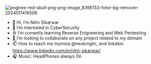 ![pngtree-red-skull-png-png-image_8366153-fotor-bg-remover-2024011419506](https://github.com/hoaxter/hoaxter/assets/141468297/2ebbc4d1-a4cd-48b7-97fe-add355b2056f)

- 👋 Hi, I’m Nitin Sikarwar
- 👀 I’m interested in CyberSecurity 
- ⚙️ I’m currently learning Reverse Enigneering and Web Pentesting
- 🔗 I’m looking to collaborate on any project related to my domain                                                     
- 📫 How to reach me myinsta @neoknight_ and linkdein https://www.linkedin.com/in/nitin-sikarwar/
- 🎧 Music: HeadPhones always On

<!---
hoaxter/hoaxter is a ✨ special ✨ repository because its `README.md` (this file) appears on your GitHub profile.
You can click the Preview link to take a look at your changes.
--->
